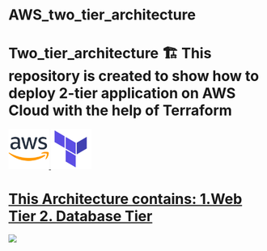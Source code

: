 # AWS_two_tier_architecture

# Two_tier_architecture 🏗 This repository is created to show how to deploy 2-tier application on AWS Cloud with the help of Terraform
<a href="https://aws.amazon.com" target="_blank" rel="noreferrer"> <img src="https://raw.githubusercontent.com/devicons/devicon/master/icons/amazonwebservices/amazonwebservices-original-wordmark.svg" alt="aws" width="80" height="80"/> </a>  <a href="https://www.terraform.io/" target="_blank" rel="noreferrer"> <img src="https://raw.githubusercontent.com/devicons/devicon/master/icons/terraform/terraform-original.svg" alt="Terraform" width="80" height="80"/> 
# This Architecture contains: 1.Web Tier 2. Database Tier
![](https://github.com/Sanam02/Two_tier_architecture/blob/main/2tierarchitecture.gif) 
